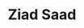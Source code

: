 ---
title: "Ziad Saad"
presenter_id: ziad_saad
layout: member_all_presentations
permalink: /member_full_publications/:presenter_id/
---
